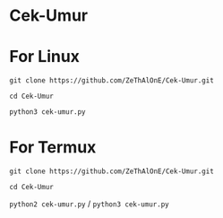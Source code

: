 # Cek-Umur

# For Linux
`git clone https://github.com/ZeThAlOnE/Cek-Umur.git`

`cd Cek-Umur`

`python3 cek-umur.py`
# For Termux
`git clone https://github.com/ZeThAlOnE/Cek-Umur.git`

`cd Cek-Umur`

`python2 cek-umur.py` / `python3 cek-umur.py`
